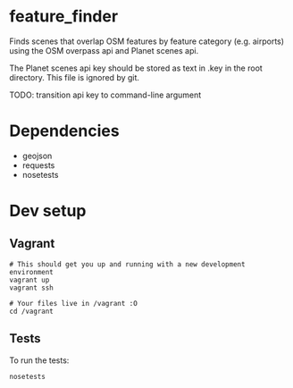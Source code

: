 feature_finder
==============

Finds scenes that overlap OSM features by feature category (e.g. airports) using the OSM overpass api and Planet scenes api.

The Planet scenes api key should be stored as text in .key in the root directory. This file is ignored by git.

TODO: transition api key to command-line argument

# Dependencies

* geojson
* requests
* nosetests

# Dev setup

## Vagrant

    # This should get you up and running with a new development environment
    vagrant up
    vagrant ssh

    # Your files live in /vagrant :O
    cd /vagrant

## Tests

To run the tests:

	nosetests
